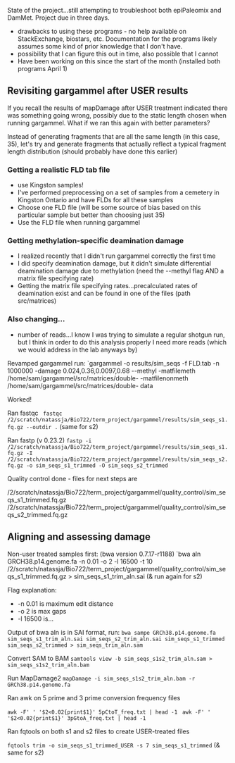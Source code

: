 State of the project...still attempting to troubleshoot both epiPaleomix and DamMet. Project due in three days. 
- drawbacks to using these programs - no help available on StackExchange, biostars, etc. Documentation for the programs likely assumes some kind of prior knowledge that I don't have. 
- possibility that I can figure this out in time, also possible that I cannot
- Have been working on this since the start of the month (installed both programs April 1)

## Revisiting gargammel after USER results

If you recall the results of mapDamage after USER treatment indicated there was something going wrong, possibly due to the static length chosen when running gargammel. What if we ran this again with better parameters?

Instead of generating fragments that are all the same length (in this case, 35), let's try and generate fragments that actually reflect a typical fragment length distribution (should probably have done this earlier)

### Getting a realistic FLD tab file
- use Kingston samples!
- I've performed preprocessing on a set of samples from a cemetery in Kingston Ontario and have FLDs for all these samples
- Choose one FLD file (will be some source of bias based on this particular sample but better than choosing just 35)
- Use the FLD file when running gargammel

### Getting methylation-specific deamination damage
- I realized recently that I didn't run gargammel correctly the first time
- I did specify deamination damage, but it didn't simulate differential deamination damage due to methylation (need the --methyl flag AND a matrix file specifying rate)
- Getting the matrix file specifying rates...precalculated rates of deamination exist and can be found in one of the files (path src/matrices)

### Also changing...
- number of reads...I know I was trying to simulate a regular shotgun run, but I think in order to do this analysis properly I need more reads (which we would address in the lab anyways by)

Revamped gargammel run:
`gargammel -o results/sim_seqs -f FLD.tab -n 1000000 -damage 0.024,0.36,0.0097,0.68 --methyl -matfilemeth /home/sam/gargammel/src/matrices/double- -matfilenonmeth /home/sam/gargammel/src/matrices/double- data 

Worked! 

Ran fastqc
` fastqc /2/scratch/natassja/Bio722/term_project/gargammel/results/sim_seqs_s1.fq.gz --outdir .`
(same for s2)

Ran fastp (v 0.23.2)
`fastp -i /2/scratch/natassja/Bio722/term_project/gargammel/results/sim_seqs_s1.fq.gz -I /2/scratch/natassja/Bio722/term_project/gargammel/results/sim_seqs_s2.fq.gz -o sim_seqs_s1_trimmed -O sim_seqs_s2_trimmed`

Quality control done - files for next steps are

/2/scratch/natassja/Bio722/term_project/gargammel/quality_control/sim_seqs_s1_trimmed.fq.gz
/2/scratch/natassja/Bio722/term_project/gargammel/quality_control/sim_seqs_s2_trimmed.fq.gz

## Aligning and assessing damage

Non-user treated samples first: (bwa version 0.7.17-r1188)
`bwa aln GRCH38.p14.genome.fa -n 0.01 -o 2 -l 16500 -t 10 /2/scratch/natassja/Bio722/term_project/gargammel/quality_control/sim_seqs_s1_trimmed.fq.gz > sim_seqs_s1_trim_aln.sai
(& run again for s2)

Flag explanation: 
- -n 0.01 is maximum edit distance
- -o 2 is max gaps
- -l 16500 is...

Output of bwa aln is in SAI format, run: 
`bwa sampe GRCh38.p14.genome.fa sim_seqs_s1_trim_aln.sai sim_seqs_s2_trim_aln.sai sim_seqs_s1_trimmed sim_seqs_s2_trimmed > sim_seqs_trim_aln.sam `

Convert SAM to BAM
`samtools view -b sim_seqs_s1s2_trim_aln.sam > sim_seqs_s1s2_trim_aln.bam`

Run MapDamage2
`mapDamage -i sim_seqs_s1s2_trim_aln.bam -r GRCh38.p14.genome.fa`

Ran awk on 5 prime and 3 prime conversion frequency files

`awk -F' ' '$2<0.02{print$1}' 5pCtoT_freq.txt | head -1 `
`awk -F' ' '$2<0.02{print$1}' 3pGtoA_freq.txt | head -1 `

Ran fqtools on both s1 and s2 files to create USER-treated files

`fqtools trim -o sim_seqs_s1_trimmed_USER -s 7 sim_seqs_s1_trimmed`
(& same for s2)





